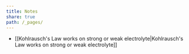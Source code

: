 ```yaml
---
title: Notes
share: true
path: /_pages/
---
```

- [[Kohlrausch's Law works on strong or weak electrolyte|Kohlrausch's Law works on strong or weak electrolyte]]
